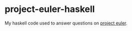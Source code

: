 project-euler-haskell
=====================

My haskell code used to answer questions on [project euler](http://projecteuler.net/).
